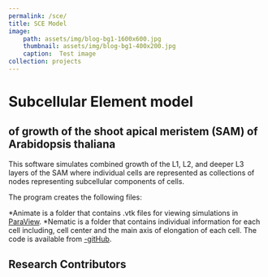 ```yaml
---
permalink: /sce/
title: SCE Model
image: 
    path: assets/img/blog-bg1-1600x600.jpg
    thumbnail: assets/img/blog-bg1-400x200.jpg 
    caption:  Test image
collection: projects
---
```


# Subcellular Element model
## of growth of the shoot apical meristem (SAM) of Arabidopsis thaliana
This software simulates combined growth of the L1, L2, and deeper L3 layers of the SAM where individual cells are represented as collections of nodes representing subcellular components of cells.

The program creates the following files:

*Animate is a folder that contains .vtk files for viewing simulations in [ParaView](https://www.paraview.org/).
*Nematic is a folder that contains individual information for each cell including, cell center and the main axis of elongation of each cell.
The code is available from [-gitHub](https://github.com/mikahlbk/ScePlantCells_Parallel).

## Research Contributors
